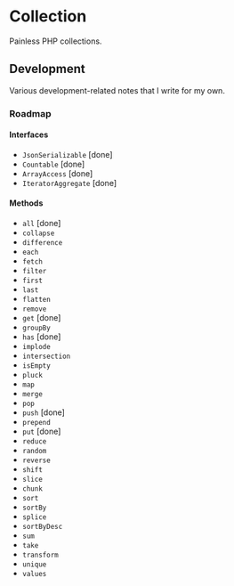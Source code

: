 # Collection

Painless PHP collections.

## Development

Various development-related notes that I write for my own.

### Roadmap

#### Interfaces

+ `JsonSerializable` [done]
+ `Countable` [done]
+ `ArrayAccess` [done]
+ `IteratorAggregate` [done]

#### Methods

+ `all` [done]
+ `collapse`
+ `difference`
+ `each`
+ `fetch`
+ `filter`
+ `first`
+ `last`
+ `flatten`
+ `remove`
+ `get` [done]
+ `groupBy`
+ `has` [done]
+ `implode`
+ `intersection`
+ `isEmpty`
+ `pluck`
+ `map`
+ `merge`
+ `pop`
+ `push` [done]
+ `prepend`
+ `put` [done]
+ `reduce`
+ `random`
+ `reverse`
+ `shift`
+ `slice`
+ `chunk`
+ `sort`
+ `sortBy`
+ `splice`
+ `sortByDesc`
+ `sum`
+ `take`
+ `transform`
+ `unique`
+ `values`
